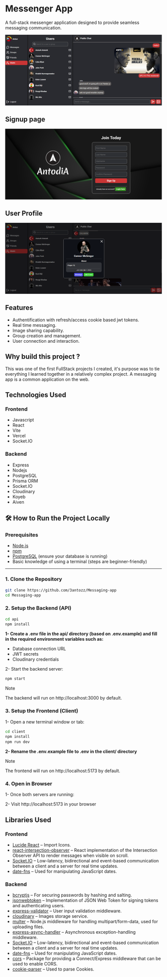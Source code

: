 # Messenger App

A full-stack messenger application designed to provide seamless messaging communication.

![App Interface](./client/public/showcase/interface.png)

## Signup page

![Signup Page](./client/public/showcase/sign-up.png)


## User Profile

![User Profile](./client/public/showcase/profile.png)

## Features

- Authentification with refresh/access cookie based jwt tokens.
- Real time messaging.
- Image sharing capability.
- Group creation and management.
- User connection and interaction.

## Why build this project ?

This was one of the first FullStack projects I created, it's purpose was to tie everything I learned together in a relatively complex project. A messaging app is a common application on the web.

## Technologies Used

### Frontend

- Javascript
- React
- Vite
- Vercel
- Socket.IO

### Backend

- Express
- Nodejs
- PostgreSQL
- Prisma ORM
- Socket.IO
- Cloudinary
- Koyeb
- Aiven

## 🛠️ How to Run the Project Locally

### Prerequisites

- [Node.js](https://nodejs.org/)
- [npm](https://www.npmjs.com/)
- [PostgreSQL](https://www.postgresql.org/) (ensure your database is running)
- Basic knowledge of using a terminal (steps are beginner-friendly)

---

### 1. Clone the Repository

```bash
git clone https://github.com/3antozz/Messaging-app
cd Messaging-app
```

### 2. Setup the Backend (API)

```bash
cd api
npm install
```

**1- Create a .env file in the api/ directory (based on .env.example) and fill in the required environment variables such as:** 

* Database connection URL
* JWT secrets
* Cloudinary credentials

2- Start the backend server:

```bash
npm start
```
> [!NOTE]
> The backend will run on http://localhost:3000 by default.

### 3. Setup the Frontend (Client)

1- Open a new terminal window or tab:
```bash
cd client
npm install
npm run dev
```
**2- Rename the .env.example file to .env in the client/ directory**

> [!NOTE]
> The frontend will run on http://localhost:5173 by default.

### 4. Open in Browser

1- Once both servers are running:

2- Visit http://localhost:5173 in your browser


## Libraries Used

### Frontend

- [Lucide React](https://lucide.dev/guide/packages/lucide-react) – Import Icons.
- [react-intersection-observer](https://www.npmjs.com/package/react-intersection-observer) – React implementation of the Intersection Observer API to render messages when visible on scroll.
- [Socket.IO](https://socket.io/) – Low-latency, bidirectional and event-based communication between a client and a server for real time updates.
- [date-fns](https://date-fns.org/docs/Getting-Started) – Used for manipulating JavaScript dates.

### Backend

- [bcryptjs](https://www.npmjs.com/package/bcryptjs) – For securing passwords by hashing and salting.
- [jsonwebtoken](https://www.npmjs.com/package/jsonwebtoken) – Implementation of JSON Web Token for signing tokens and authenticating users.
- [express-validator](https://www.npmjs.com/package/express-validator) – User input validation middleware.
- [cloudinary](https://cloudinary.com/) – Images storage service.
- [multer](https://www.npmjs.com/package/multer) – Node.js middleware for handling multipart/form-data, used for uploading files.
- [express-async-handler](https://www.npmjs.com/package/express-async-handler) – Asynchronous exception-handling middleware.
- [Socket.IO](https://socket.io/) – Low-latency, bidirectional and event-based communication between a client and a server for real time updates.
- [date-fns](https://date-fns.org/docs/Getting-Started) – Used for manipulating JavaScript dates.
- [cors](https://www.npmjs.com/package/cors) – Package for providing a Connect/Express middleware that can be used to enable CORS.
- [cookie-parser](https://www.npmjs.com/package/cookie-parser) – Used to parse Cookies.
